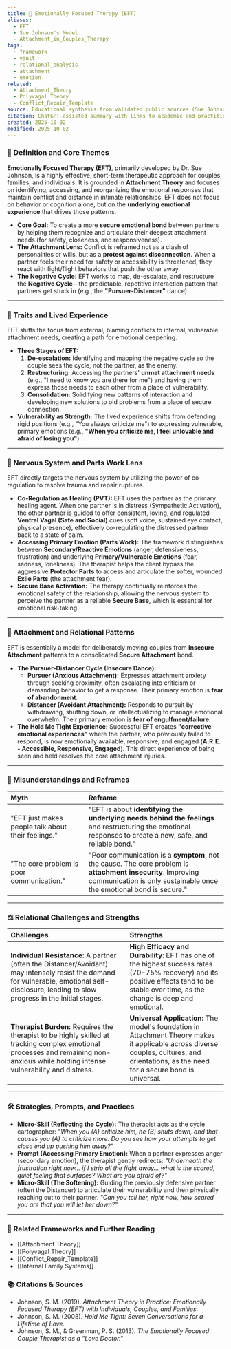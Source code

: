 ```yaml
---
title: 💖 Emotionally Focused Therapy (EFT)
aliases:
  - EFT
  - Sue Johnson's Model
  - Attachment_in_Couples_Therapy
tags:
  - framework
  - vault
  - relational_analysis
  - attachment
  - emotion
related:
  - Attachment_Theory
  - Polyvagal Theory
  - Conflict_Repair_Template
source: Educational synthesis from validated public sources (Sue Johnson's model)
citation: ChatGPT-assisted summary with links to academic and practitioner materials
created: 2025-10-02
modified: 2025-10-02
---
```


<!-- @format -->

### 🧩 Definition and Core Themes

**Emotionally Focused Therapy (EFT)**, primarily developed by Dr. Sue Johnson, is a
highly effective, short-term therapeutic approach for couples, families, and
individuals. It is grounded in **Attachment Theory** and focuses on identifying,
accessing, and reorganizing the emotional responses that maintain conflict and distance
in intimate relationships. EFT does not focus on behavior or cognition alone, but on the
**underlying emotional experience** that drives those patterns.

- **Core Goal:** To create a more **secure emotional bond** between partners by helping
  them recognize and articulate their deepest attachment needs (for safety, closeness,
  and responsiveness).
- **The Attachment Lens:** Conflict is reframed not as a clash of personalities or
  wills, but as a **protest against disconnection**. When a partner feels their need for
  safety or accessibility is threatened, they react with fight/flight behaviors that
  push the other away.
- **The Negative Cycle:** EFT works to map, de-escalate, and restructure the **Negative
  Cycle**—the predictable, repetitive interaction pattern that partners get stuck in
  (e.g., the **"Pursuer-Distancer"** dance).

---

### 🌿 Traits and Lived Experience

EFT shifts the focus from external, blaming conflicts to internal, vulnerable attachment
needs, creating a path for emotional deepening.

- **Three Stages of EFT:**
  1.  **De-escalation:** Identifying and mapping the negative cycle so the couple sees
      the cycle, not the partner, as the enemy.
  2.  **Restructuring:** Accessing the partners' **unmet attachment needs** (e.g., "I
      need to know you are there for me") and having them express those needs to each
      other from a place of vulnerability.
  3.  **Consolidation:** Solidifying new patterns of interaction and developing new
      solutions to old problems from a place of secure connection.
- **Vulnerability as Strength:** The lived experience shifts from defending rigid
  positions (e.g., "You always criticize me") to expressing vulnerable, primary emotions
  (e.g., **"When you criticize me, I feel unlovable and afraid of losing you"**).

---

### 🧠 Nervous System and Parts Work Lens

EFT directly targets the nervous system by utilizing the power of co-regulation to
resolve trauma and repair ruptures.

- **Co-Regulation as Healing (PVT):** EFT uses the partner as the primary healing agent.
  When one partner is in distress (Sympathetic Activation), the other partner is guided
  to offer consistent, loving, and regulated **Ventral Vagal (Safe and Social)** cues
  (soft voice, sustained eye contact, physical presence), effectively co-regulating the
  distressed partner back to a state of calm.
- **Accessing Primary Emotion (Parts Work):** The framework distinguishes between
  **Secondary/Reactive Emotions** (anger, defensiveness, frustration) and underlying
  **Primary/Vulnerable Emotions** (fear, sadness, loneliness). The therapist helps the
  client bypass the aggressive **Protector Parts** to access and articulate the softer,
  wounded **Exile Parts** (the attachment fear).
- **Secure Base Activation:** The therapy continually reinforces the emotional safety of
  the relationship, allowing the nervous system to perceive the partner as a reliable
  **Secure Base**, which is essential for emotional risk-taking.

---

### 💞 Attachment and Relational Patterns

EFT is essentially a model for deliberately moving couples from **Insecure Attachment**
patterns to a consolidated **Secure Attachment** bond.

- **The Pursuer-Distancer Cycle (Insecure Dance):**
  - **Pursuer (Anxious Attachment):** Expresses attachment anxiety through seeking
    proximity, often escalating into criticism or demanding behavior to get a response.
    Their primary emotion is **fear of abandonment**.
  - **Distancer (Avoidant Attachment):** Responds to pursuit by withdrawing, shutting
    down, or intellectualizing to manage emotional overwhelm. Their primary emotion is
    **fear of engulfment/failure**.
- **The Hold Me Tight Experience:** Successful EFT creates **"corrective emotional
  experiences"** where the partner, who previously failed to respond, is now emotionally
  available, responsive, and engaged (**A.R.E. - Accessible, Responsive, Engaged**).
  This direct experience of being seen and held resolves the core attachment injuries.

---

### 🔄 Misunderstandings and Reframes

| Myth                                               | Reframe                                                                                                                                                                             |
| :------------------------------------------------- | :---------------------------------------------------------------------------------------------------------------------------------------------------------------------------------- |
| "EFT just makes people talk about their feelings." | "EFT is about **identifying the underlying needs behind the feelings** and restructuring the emotional responses to create a new, safe, and reliable bond."                         |
| "The core problem is poor communication."          | "Poor communication is a **symptom**, not the cause. The core problem is **attachment insecurity**. Improving communication is only sustainable once the emotional bond is secure." |

---

### ⚖️ Relational Challenges and Strengths

| Challenges                                                                                                                                                                                     | Strengths                                                                                                                                                                                  |
| :--------------------------------------------------------------------------------------------------------------------------------------------------------------------------------------------- | :----------------------------------------------------------------------------------------------------------------------------------------------------------------------------------------- |
| **Individual Resistance:** A partner (often the Distancer/Avoidant) may intensely resist the demand for vulnerable, emotional self-disclosure, leading to slow progress in the initial stages. | **High Efficacy and Durability:** EFT has one of the highest success rates (70-75% recovery) and its positive effects tend to be stable over time, as the change is deep and emotional.    |
| **Therapist Burden:** Requires the therapist to be highly skilled at tracking complex emotional processes and remaining non-anxious while holding intense vulnerability and distress.          | **Universal Application:** The model's foundation in Attachment Theory makes it applicable across diverse couples, cultures, and orientations, as the need for a secure bond is universal. |

---

### 🛠️ Strategies, Prompts, and Practices

- **Micro-Skill (Reflecting the Cycle):** The therapist acts as the cycle cartographer:
  _"When you (A) criticize him, he (B) shuts down, and that causes you (A) to criticize
  more. Do you see how your attempts to get close end up pushing him away?"_
- **Prompt (Accessing Primary Emotion):** When a partner expresses anger (secondary
  emotion), the therapist gently redirects: _"Underneath the frustration right now... if
  I strip all the fight away... what is the scared, quiet feeling that surfaces? What
  are you afraid of?"_
- **Micro-Skill (The Softening):** Guiding the previously defensive partner (often the
  Distancer) to articulate their vulnerability and then physically reaching out to their
  partner. _"Can you tell her, right now, how scared you are that you will let her
  down?"_

---

### 🔗 Related Frameworks and Further Reading

- [[Attachment Theory]]
- [[Polyvagal Theory]]
- [[Conflict_Repair_Template]]
- [[Internal Family Systems]]

### 📚 Citations & Sources

- Johnson, S. M. (2019). _Attachment Theory in Practice: Emotionally Focused Therapy
  (EFT) with Individuals, Couples, and Families._
- Johnson, S. M. (2008). _Hold Me Tight: Seven Conversations for a Lifetime of Love._
- Johnson, S. M., & Greenman, P. S. (2013). _The Emotionally Focused Couple Therapist as
  a "Love Doctor."_
